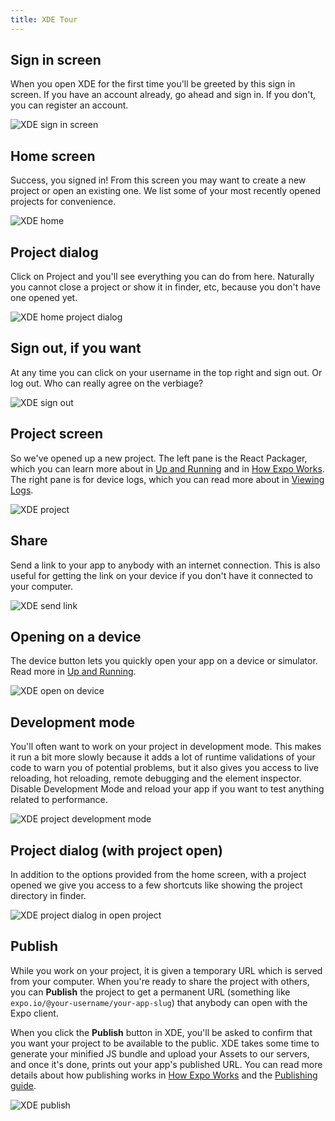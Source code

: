 ```yaml
---
title: XDE Tour
---
```


## Sign in screen

When you open XDE for the first time you'll be greeted by this sign in screen. If you have an account already, go ahead and sign in. If you don't, you can register an account.

![XDE sign in screen](/static/images/xde-signin.png)

## Home screen

Success, you signed in! From this screen you may want to create a new project or open an existing one. We list some of your most recently opened projects for convenience.

![XDE home](/static/images/xde-signin-success.png)

## Project dialog

Click on Project and you'll see everything you can do from here. Naturally you cannot close a project or show it in finder, etc, because you don't have one opened yet.

![XDE home project dialog](/static/images/xde-project-dialog.png)

## Sign out, if you want

At any time you can click on your username in the top right and sign out. Or log out. Who can really agree on the verbiage?

![XDE sign out](/static/images/xde-signout.png)

## Project screen

So we've opened up a new project. The left pane is the React Packager, which you can learn more about in [Up and Running](../../workflow/up-and-running/#up-and-running) and in [How Expo Works](../../workflow/how-expo-works/#how-expo-works). The right pane is for device logs, which you can read more about in [Viewing Logs](../../workflow/logging/#logging).

![XDE project](/static/images/xde-project-opened.png)

## Share

Send a link to your app to anybody with an internet connection. This is also useful for getting the link on your device if you don't have it connected to your computer.

![XDE send link](/static/images/xde-send-link.png)

## Opening on a device

The device button lets you quickly open your app on a device or simulator. Read more in [Up and Running](../../workflow/up-and-running/#up-and-running).

![XDE open on device](/static/images/xde-device.png)

## Development mode

You'll often want to work on your project in development mode. This makes it run a bit more slowly because it adds a lot of runtime validations of your code to warn you of potential problems, but it also gives you access to live reloading, hot reloading, remote debugging and the element inspector. Disable Development Mode and reload your app if you want to test anything related to performance.

![XDE project development mode](/static/images/xde-development-mode.png)

## Project dialog (with project open)

In addition to the options provided from the home screen, with a project opened we give you access to a few shortcuts like showing the project directory in finder.

![XDE project dialog in open project](/static/images/xde-project-opened.png)

## Publish

While you work on your project, it is given a temporary URL which is served from your computer. When you're ready to share the project with others, you can **Publish** the project to get a permanent URL (something like `expo.io/@your-username/your-app-slug`) that anybody can open with the Expo client.

When you click the **Publish** button in XDE, you'll be asked to confirm that you want your project to be available to the public. XDE takes some time to generate your minified JS bundle and upload your Assets to our servers, and once it's done, prints out your app's published URL. You can read more details about how publishing works in [How Expo Works](../../workflow/how-expo-works/#how-expo-works) and the [Publishing guide](../../workflow/publishing/).

![XDE publish](/static/images/xde-publish.png)
